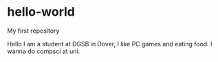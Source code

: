 # hello-world
My first repository

Hello I am a student at DGSB in Dover,
I like PC games and eating food.
I wanna do compsci at uni.
